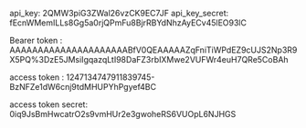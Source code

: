 api_key: 2QMW3piG3ZWal26vzCK9EC7JF
api_key_secret: fEcnWMemILLs8Gg5a0rjQPmFu8BjrRBYdNhzAyECv45lEO93lC

Bearer token : AAAAAAAAAAAAAAAAAAAAABfV0QEAAAAAZqFniTiWPdEZ9cUJS2Np3R9X5PQ%3DzE5JMsiIgqazqLtI98DaFZ3rbIXMwe2VUFWr4euH7QRe5CoBAh

access token : 1247134747911839745-BzNFZe1dW6cnj9tdMHUPYhPgyef4BC

access token secret: 0iq9JsBmHwcatrO2s9vmHUr2e3gwoheRS6VUOpL6NJHGS